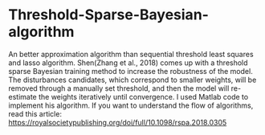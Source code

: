# Threshold-Sparse-Bayesian-algorithm
An better approximation algorithm than sequential threshold least squares and lasso algorithm.
Shen(Zhang et al., 2018) comes up with a threshold sparse Bayesian training method to increase the robustness of the model. The disturbances candidates, which correspond to smaller weights, will be removed through a manually set threshold, and then the model will re-estimate the weights iteratively until convergence. I used Matlab code to implement his algorithm.
If you want to understand the flow of algorithms, read this article:
https://royalsocietypublishing.org/doi/full/10.1098/rspa.2018.0305
